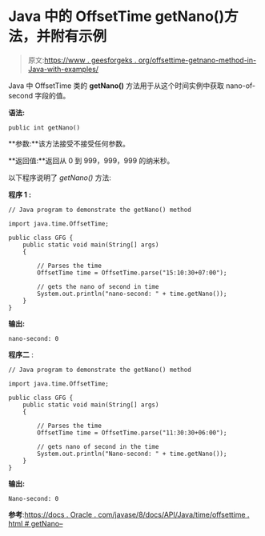 # Java 中的 OffsetTime getNano()方法，并附有示例

> 原文:[https://www . geesforgeks . org/offsettime-getnano-method-in-Java-with-examples/](https://www.geeksforgeeks.org/offsettime-getnano-method-in-java-with-examples/)

Java 中 OffsetTime 类的 **getNano()** 方法用于从这个时间实例中获取 nano-of-second 字段的值。

**语法:**

```
public int getNano()

```

**参数:**该方法接受不接受任何参数。

**返回值:**返回从 0 到 999，999，999 的纳米秒。

以下程序说明了 *getNano()* 方法:

**程序 1 :**

```
// Java program to demonstrate the getNano() method

import java.time.OffsetTime;

public class GFG {
    public static void main(String[] args)
    {

        // Parses the time
        OffsetTime time = OffsetTime.parse("15:10:30+07:00");

        // gets the nano of second in time
        System.out.println("nano-second: " + time.getNano());
    }
}
```

**输出:**

```
nano-second: 0

```

**程序二** :

```
// Java program to demonstrate the getNano() method

import java.time.OffsetTime;

public class GFG {
    public static void main(String[] args)
    {

        // Parses the time
        OffsetTime time = OffsetTime.parse("11:30:30+06:00");

        // gets nano of second in the time
        System.out.println("Nano-second: " + time.getNano());
    }
}
```

**输出:**

```
Nano-second: 0

```

**参考**:[https://docs . Oracle . com/javase/8/docs/API/Java/time/offsettime . html # getNano–](https://docs.oracle.com/javase/8/docs/api/java/time/OffsetTime.html#getNano--)